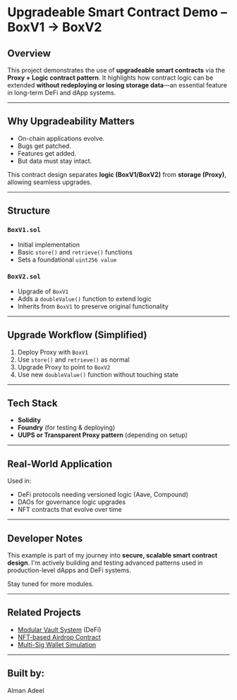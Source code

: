 # Upgradeable Smart Contract Demo – BoxV1 → BoxV2

## Overview
This project demonstrates the use of **upgradeable smart contracts** via the **Proxy + Logic contract pattern**. It highlights how contract logic can be extended **without redeploying or losing storage data**—an essential feature in long-term DeFi and dApp systems.

---

## Why Upgradeability Matters
- On-chain applications evolve.
- Bugs get patched.
- Features get added.
- But data must stay intact.

This contract design separates **logic (BoxV1/BoxV2)** from **storage (Proxy)**, allowing seamless upgrades.

---

## Structure

### `BoxV1.sol`
- Initial implementation
- Basic `store()` and `retrieve()` functions
- Sets a foundational `uint256 value`

### `BoxV2.sol`
- Upgrade of `BoxV1`
- Adds a `doubleValue()` function to extend logic
- Inherits from `BoxV1` to preserve original functionality

---

##  Upgrade Workflow (Simplified)
1. Deploy Proxy with `BoxV1`
2. Use `store()` and `retrieve()` as normal
3. Upgrade Proxy to point to `BoxV2`
4. Use new `doubleValue()` function without touching state

---

##  Tech Stack
- **Solidity**
- **Foundry** (for testing & deploying)
- **UUPS or Transparent Proxy pattern** (depending on setup)

---

##  Real-World Application
Used in:
- DeFi protocols needing versioned logic (Aave, Compound)
- DAOs for governance logic upgrades
- NFT contracts that evolve over time

---

##  Developer Notes
This example is part of my journey into **secure, scalable smart contract design**. I'm actively building and testing advanced patterns used in production-level dApps and DeFi systems.

Stay tuned for more modules.

---

##  Related Projects
- [Modular Vault System](#) (DeFi)
- [NFT-based Airdrop Contract](#)
- [Multi-Sig Wallet Simulation](#)

---

## Built by:
Alman Adeel 

